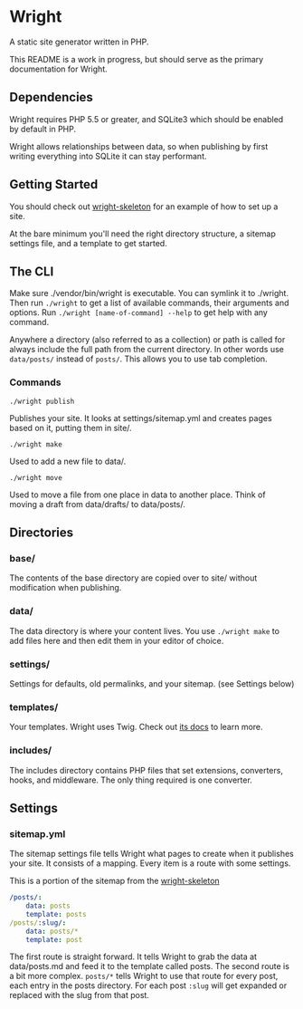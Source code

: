 # Wright

A static site generator written in PHP.

This README is a work in progress, but should serve as the primary documentation for Wright.

## Dependencies

Wright requires PHP 5.5 or greater, and SQLite3 which should be enabled by default in PHP.

Wright allows relationships between data, so when publishing by first writing everything into SQLite it can stay performant.

## Getting Started

You should check out [wright-skeleton](http://github.com/erickmerchant/wright-skeleton) for an example of how to set up a site.

At the bare minimum you'll need the right directory structure, a sitemap settings file, and a template to get started.

## The CLI

Make sure ./vendor/bin/wright is executable. You can symlink it to ./wright. Then run `./wright` to get a list of available commands, their arguments and options. Run `./wright [name-of-command] --help` to get help with any command.

Anywhere a directory (also referred to as a collection) or path is called for always include the full path from the current directory. In other words use `data/posts/` instead of `posts/`. This allows you to use tab completion.

### Commands

`./wright publish`

Publishes your site. It looks at settings/sitemap.yml and creates pages based on it, putting them in site/.

`./wright make`

Used to add a new file to data/.

`./wright move`

Used to move a file from one place in data to another place. Think of moving a draft from data/drafts/ to data/posts/.

## Directories

### base/

The contents of the base directory are copied over to site/ without modification when publishing.

### data/

The data directory is where your content lives. You use `./wright make` to add files here and then edit them in your editor of choice.

### settings/

Settings for defaults, old permalinks, and your sitemap. (see Settings below)

### templates/

Your templates. Wright uses Twig. Check out [its docs](http://twig.sensiolabs.org/documentation) to learn more.

### includes/

The includes directory contains PHP files that set extensions, converters, hooks, and middleware. The only thing required is one converter.

## Settings

### sitemap.yml

The sitemap settings file tells Wright what pages to create when it publishes your site. It consists of a mapping. Every item is a route with some settings.

This is a portion of the sitemap from the [wright-skeleton](https://github.com/erickmerchant/wright-skeleton)

```yaml
/posts/:
    data: posts
    template: posts
/posts/:slug/:
    data: posts/*
    template: post
```

The first route is straight forward. It tells Wright to grab the data at data/posts.md and feed it to the template called posts. The second route is a bit more complex. `posts/*` tells Wright to use that route for every post, each entry in the posts directory. For each post `:slug` will get expanded or replaced with the slug from that post.
